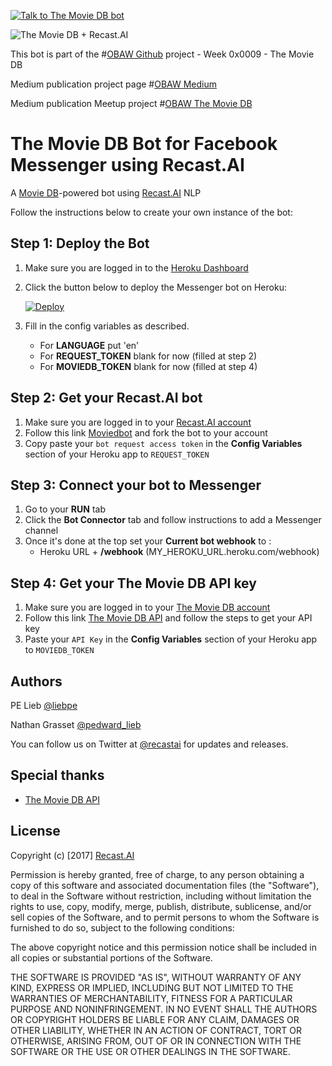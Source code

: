 [![Talk to The Movie DB bot][image]][hyperlink]

[hyperlink]: https://m.me/moviedbot
[image]: https://github.com/plieb/moviedbot/blob/master/assets/messenger.png (Talk to Moviedbot)

[logo]: https://github.com/plieb/moviedbot/blob/master/assets/OBAW%20-%20Week%200x0009.png "The Movie DB + Recast.AI"
![The Movie DB + Recast.AI][logo]

This bot is part of the #[OBAW Github](https://github.com/plieb/OBAW) project - Week 0x0009 - The Movie DB

Medium publication project page #[OBAW Medium](https://medium.com/the-obaw-project)

Medium publication Meetup project #[OBAW The Movie DB](https://medium.com/the-obaw-project/obaw-project-week-0x0007-meetup-1aca9c5f1dff#)

# The Movie DB Bot for Facebook Messenger using Recast.AI

A [Movie DB](https://www.themoviedb.org/)-powered bot using [Recast.AI](https://recast.ai) NLP

Follow the instructions below to create your own instance of the bot:

## Step 1: Deploy the Bot

1. Make sure you are logged in to the [Heroku Dashboard](https://dashboard.heroku.com/)
1. Click the button below to deploy the Messenger bot on Heroku:

    [![Deploy](https://www.herokucdn.com/deploy/button.png)](https://heroku.com/deploy)

1. Fill in the config variables as described.

    - For **LANGUAGE** put 'en'
    - For **REQUEST_TOKEN** blank for now (filled at step 2)
    - For **MOVIEDB_TOKEN** blank for now (filled at step 4)

## Step 2: Get your Recast.AI bot

1. Make sure you are logged in to your [Recast.AI account](https://recast.ai/)
1. Follow this link [Moviedbot](https://recast.ai/recast-ai/moviedbot/train) and fork the bot to your account
1. Copy paste your `bot request access token` in the **Config Variables** section of your Heroku app to `REQUEST_TOKEN`

## Step 3: Connect your bot to Messenger

1. Go to your **RUN** tab
1. Click the **Bot Connector** tab and follow instructions to add a Messenger channel
1. Once it's done at the top set your **Current bot webhook** to :
    - Heroku URL + **/webhook** (MY_HEROKU_URL.heroku.com/webhook)

## Step 4: Get your The Movie DB API key

1. Make sure you are logged in to your [The Movie DB account](https://www.themoviedb.org/login?language=en)
1. Follow this link [The Movie DB API](https://developers.themoviedb.org/3/getting-started) and follow the steps to get your API key
1. Paste your `API Key` in the **Config Variables** section of your Heroku app to `MOVIEDB_TOKEN`

## Authors

PE Lieb [@liebpe](https://twitter.com/liebpe)

Nathan Grasset [@pedward_lieb](https://twitter.com/Nathan_Grasset)

You can follow us on Twitter at [@recastai](https://twitter.com/recastai) for updates and releases.

## Special thanks

- [The Movie DB API](https://developers.themoviedb.org)

## License

Copyright (c) [2017] [Recast.AI](https://recast.ai)

Permission is hereby granted, free of charge, to any person obtaining a copy
of this software and associated documentation files (the "Software"), to deal
in the Software without restriction, including without limitation the rights
to use, copy, modify, merge, publish, distribute, sublicense, and/or sell
copies of the Software, and to permit persons to whom the Software is
furnished to do so, subject to the following conditions:

The above copyright notice and this permission notice shall be included in all
copies or substantial portions of the Software.

THE SOFTWARE IS PROVIDED "AS IS", WITHOUT WARRANTY OF ANY KIND, EXPRESS OR
IMPLIED, INCLUDING BUT NOT LIMITED TO THE WARRANTIES OF MERCHANTABILITY,
FITNESS FOR A PARTICULAR PURPOSE AND NONINFRINGEMENT. IN NO EVENT SHALL THE
AUTHORS OR COPYRIGHT HOLDERS BE LIABLE FOR ANY CLAIM, DAMAGES OR OTHER
LIABILITY, WHETHER IN AN ACTION OF CONTRACT, TORT OR OTHERWISE, ARISING FROM,
OUT OF OR IN CONNECTION WITH THE SOFTWARE OR THE USE OR OTHER DEALINGS IN THE
SOFTWARE.


